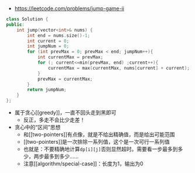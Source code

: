 - https://leetcode.com/problems/jump-game-ii
```cpp
class Solution {
public:
    int jump(vector<int>& nums) {
        int end = nums.size()-1;
        int current = 0;
        int jumpNum = 0;
        for (int prevMax = 0; prevMax < end; jumpNum++){
            int currentMax = prevMax;
            for (; current<=min(prevMax, end) ;current++){
                currentMax = max(currentMax, nums[current] + current);
            }
            prevMax = currentMax;
        }
        return jumpNum;
    }
};
```
- 属于贪心[[greedy]]，一直不回头走到黑即可
  - 反正，多走不会比少走差！
- 贪心中的“区间”思想
  - 和[[two-pointers]]有点像，就是不给出精确值，而是给出可能范围
  - [[two-pointers]]是一次排除一系列值，这个是一次可行一系列值
  - 也就是：不要精确地计算`dp[i][j]`否则显然超时。需要看一步最多到多少，两步最多到多少……
  - 注意[[algorithm/special-case]]：长度为1，输出为0